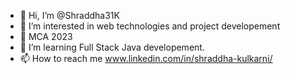 - 👋 Hi, I’m @Shraddha31K
- 👀 I’m interested in web technologies and project developement
- 🌱  MCA 2023 
- 💞️ I’m learning Full Stack Java developement.
- 📫 How to reach me www.linkedin.com/in/shraddha-kulkarni/

